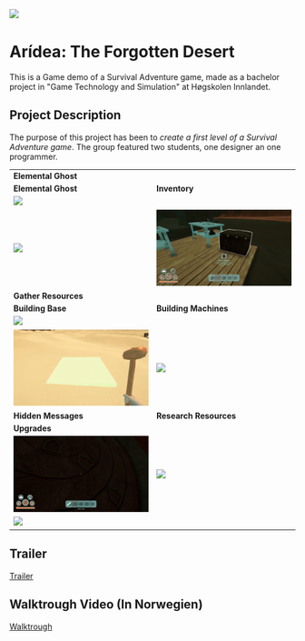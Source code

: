 <img src="https://github.com/Bsktrrl/Bsktrrl.github.io/blob/main/images/Aridea/Aridea.gif" width="70%"/><br>

# Arídea: The Forgotten Desert
This is a Game demo of a Survival Adventure game, made as a bachelor project in "Game Technology and Simulation" at Høgskolen Innlandet.

## Project Description
The purpose of this project has been to *create a first level of a Survival Adventure game*. The group featured two students, one designer an one programmer. 

<table width="100%">
      <tr><td><b>Elemental Ghost</b></td>
      <tr><td><b>Elemental Ghost</b></td>
      <td><b>Inventory</b></td></tr>
      <tr><td><img src="https://github.com/Bsktrrl/Bsktrrl.github.io/blob/main/images/Aridea/video1.gif"/></td>
      <tr><td><img src="https://github.com/Bsktrrl/Bsktrrl.github.io/blob/main/images/Aridea/video6.gif"/></td>
      <td><img src="https://github.com/Bsktrrl/Bsktrrl.github.io/blob/main/images/Aridea/video4.gif"/></td></tr>
      <td><b>Gather Resources</b></td></tr>
      <tr><td><b>Building Base</b></td>
      <td><b>Building Machines</b></td></tr>
      <tr><td><img src="https://github.com/Bsktrrl/Bsktrrl.github.io/blob/main/images/Aridea/video9.gif"/></td>
      <tr><td><img src="https://github.com/Bsktrrl/Bsktrrl.github.io/blob/main/images/Aridea/video8.gif"/></td>
      <td><img src="https://github.com/Bsktrrl/Bsktrrl.github.io/blob/main/images/Aridea/video7.gif"/><br></td></tr>
      <tr><td><b>Hidden Messages</b></td>
      <td><b>Research Resources</b></td></tr>
      <td><b>Upgrades</b></td></tr>
      <tr><td><img src="https://github.com/Bsktrrl/Bsktrrl.github.io/blob/main/images/Aridea/video2.gif"/></td>
      <td><img src="https://github.com/Bsktrrl/Bsktrrl.github.io/blob/main/images/Aridea/video3.gif"/><br></td></tr>
      <tr><td><img src="https://github.com/Bsktrrl/Bsktrrl.github.io/blob/main/images/Aridea/video10.gif"/></td>
</table>



## Trailer
<a href="https://www.youtube.com/watch?v=pDAvvrkOj6U" class="special">Trailer</a>

## Walktrough Video (In Norwegien)
<a href="https://www.youtube.com/watch?v=AQKkpu5VTW0" class="special">Walktrough</a>

